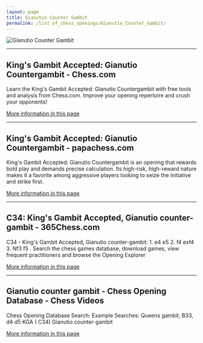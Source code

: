 ```yaml
---
layout: page
title: Gianutio Counter Gambit
permalink: /list_of_chess_openings/Gianutio_Counter_Gambit/
---
```


![Gianutio Counter Gambit](https://www.thechesswebsite.com/wp-content/uploads/2013/07/gianutio-counter-gambit-featured.jpg)

---

## King's Gambit Accepted: Gianutio Countergambit - Chess.com

Learn the King's Gambit Accepted: Gianutio Countergambit with free tools and analysis from Chess.com. Improve your opening repertoire and crush your opponents!

[More information in this page](https://www.chess.com/openings/Kings-Gambit-Accepted-Gianutio-Countergambit)

---

## King's Gambit Accepted: Gianutio Countergambit - papachess.com

King's Gambit Accepted: Gianutio Countergambit is an opening that rewards bold play and demands precise calculation. Its high-risk, high-reward nature makes it a favorite among aggressive players looking to seize the initiative and strike first.

[More information in this page](https://papachess.com/openings/kings-gambit-accepted-gianutio-countergambit)

---

## C34: King's Gambit Accepted, Gianutio counter-gambit - 365Chess.com

C34 - King's Gambit Accepted, Gianutio counter-gambit: 1. e4 e5 2. f4 exf4 3. Nf3 f5 . Search the chess games database, download games, view frequent practitioners and browse the Opening Explorer

[More information in this page](https://www.365chess.com/eco/C34_King's_Gambit_Accepted_Gianutio_counter-gambit)

---

## Gianutio counter gambit - Chess Opening Database - Chess Videos

Chess Opening Database Search: Example Searches: Queens gambit, B33, d4 d5 KGA ( C34) Gianutio counter-gambit

[More information in this page](https://www.chessvideos.tv/chess-opening-database/search/Gianutio-counter-gambit)

